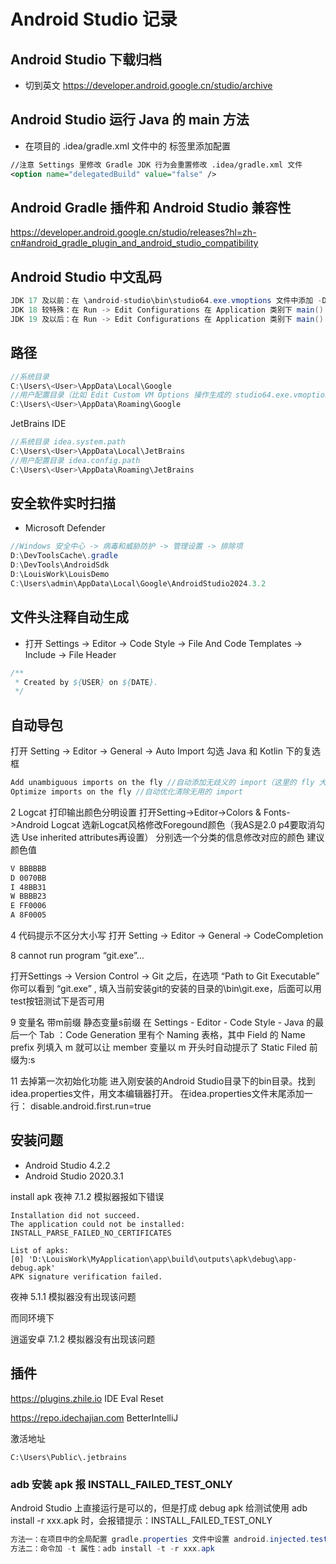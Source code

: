# Android Studio 记录

## Android Studio 下载归档
- 切到英文
https://developer.android.google.cn/studio/archive

## Android Studio 运行 Java 的 main 方法
- 在项目的 .idea/gradle.xml 文件中的  <GradleProjectSettings> 标签里添加配置
```xml
//注意 Settings 里修改 Gradle JDK 行为会重置修改 .idea/gradle.xml 文件
<option name="delegatedBuild" value="false" />
```

## Android Gradle 插件和 Android Studio 兼容性
https://developer.android.google.cn/studio/releases?hl=zh-cn#android_gradle_plugin_and_android_studio_compatibility


## Android Studio 中文乱码
```java
JDK 17 及以前：在 \android-studio\bin\studio64.exe.vmoptions 文件中添加 -Dfile.encoding=UTF-8 配置，或者通过 Help -> Edit Custom VM Options 操作中进行添加
JDK 18 较特殊：在 Run -> Edit Configurations 在 Application 类别下 main() 配置的 Modify options 勾选 Add VM options 后在新出现的 VM Options 输入框中增加 -Dsun.stdout.encoding=UTF-8 -Dsun.stderr.encoding=UTF-8 配置
JDK 19 及以后：在 Run -> Edit Configurations 在 Application 类别下 main() 配置的 Modify options 勾选 Add VM options 后在新出现的 VM Options 输入框中增加 -Dstdout.encoding=UTF-8 -Dstderr.encoding=UTF-8 配置
```

## 路径
```java
//系统目录
C:\Users\<User>\AppData\Local\Google
//用户配置目录（比如 Edit Custom VM Options 操作生成的 studio64.exe.vmoptions 文件）
C:\Users\<User>\AppData\Roaming\Google
```

JetBrains IDE 
```java
//系统目录 idea.system.path
C:\Users\<User>\AppData\Local\JetBrains
//用户配置目录 idea.config.path 
C:\Users\<User>\AppData\Roaming\JetBrains
```

## 安全软件实时扫描
- Microsoft Defender
```java
//Windows 安全中心 -> 病毒和威胁防护 -> 管理设置 -> 排除项
D:\DevToolsCache\.gradle
D:\DevTools\AndroidSdk
D:\LouisWork\LouisDemo
C:\Users\admin\AppData\Local\Google\AndroidStudio2024.3.2
```

## 文件头注释自动生成
- 打开  Settings -> Editor -> Code Style -> File And Code Templates -> Include -> File Header
```java
/**
 * Created by ${USER} on ${DATE}.
 */
```

## 自动导包 
打开 Setting -> Editor -> General -> Auto Import 
勾选 Java 和 Kotlin 下的复选框
```java
Add unambiguous imports on the fly //自动添加无歧义的 import（这里的 fly 大概的意思就是在输入时或者文件获取焦点时）
Optimize imports on the fly //自动优化清除无用的 import
```














2 Logcat 打印输出颜色分明设置 
打开Setting->Editor->Colors & Fonts->Android Logcat 
选新Logcat风格修改Foregound颜色（我AS是2.0 p4要取消勾选 Use inherited attributes再设置） 
分别选一个分类的信息修改对应的颜色 建议颜色值

```xml
V BBBBBB
D 0070BB
I 48BB31
W BBBB23
E FF0006
A 8F0005
```


4 代码提示不区分大小写 
打开 Setting -> Editor -> General -> CodeCompletion 
 


8 cannot run program “git.exe”…

打开Settings -> Version Control -> Git 之后，在选项 “Path to Git Executable” 你可以看到 “git.exe” , 填入当前安装git的安装的目录的\bin\git.exe，后面可以用test按钮测试下是否可用



9 变量名 带m前缀 静态变量s前缀
在 Settings - Editor - Code Style - Java 的最后一个 Tab ：Code Generation 里有个 Naming 表格，其中 Field 的 Name prefix 列填入 m 就可以让 member 变量以 m 开头时自动提示了
Static Filed 前缀为:s


11 去掉第一次初始化功能
进入刚安装的Android Studio目录下的bin目录。找到idea.properties文件，用文本编辑器打开。 在idea.properties文件末尾添加一行： disable.android.first.run=true


## 安装问题
- Android Studio 4.2.2 
- Android Studio 2020.3.1

 install apk 夜神 7.1.2  模拟器报如下错误

```shell
Installation did not succeed.
The application could not be installed: INSTALL_PARSE_FAILED_NO_CERTIFICATES

List of apks:
[0] 'D:\LouisWork\MyApplication\app\build\outputs\apk\debug\app-debug.apk'
APK signature verification failed.
```

夜神 5.1.1  模拟器没有出现该问题

而同环境下

逍遥安卓 7.1.2  模拟器没有出现该问题


## 插件

https://plugins.zhile.io
IDE Eval Reset

https://repo.idechajian.com
BetterIntelliJ

激活地址
```
C:\Users\Public\.jetbrains
```



### adb 安装 apk 报 INSTALL_FAILED_TEST_ONLY

Android Studio 上直接运行是可以的，但是打成 debug apk 给测试使用 adb install -r xxx.apk 时，会报错提示：INSTALL_FAILED_TEST_ONLY

```java
方法一：在项目中的全局配置 gradle.properties 文件中设置 android.injected.testOnly = false
方法二：命令加 -t 属性：adb install -t -r xxx.apk 
```



